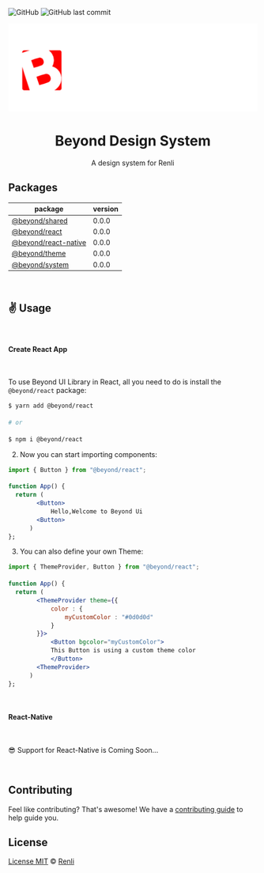 ![GitHub](https://img.shields.io/github/license/renli-tech/Beyond?style=flat-square)
![GitHub last commit](https://img.shields.io/github/last-commit/renli-tech/Beyond?style=flat-square)

<img src="./logo/light.png" alt="beyond-logo"/>
<!-- <img src="./logo/dark.png" alt="beyond-logo"/> -->

<h1 align="center">Beyond Design System</h1>
<p align="center">
A design system for Renli</p>

## Packages

| package                                         | version |
| ----------------------------------------------- | ------- |
| [@beyond/shared](./packages/shared)             | 0.0.0   |
| [@beyond/react](./packages/react)               | 0.0.0   |
| [@beyond/react-native](./packages/react-native) | 0.0.0   |
| [@beyond/theme](./packages/theme)               | 0.0.0   |
| [@beyond/system](./packages/system)             | 0.0.0   |

<br/>

## ✌ Usage

<br/>

#### Create React App

<br/>

To use Beyond UI Library in React, all you need to do is install the
`@beyond/react` package:

```sh
$ yarn add @beyond/react

# or

$ npm i @beyond/react
```

2. Now you can start importing components:

```jsx
import { Button } from "@beyond/react";

function App() {
  return (
        <Button>
            Hello,Welcome to Beyond Ui
        <Button>
      )
};

```

3. You can also define your own Theme:

```jsx
import { ThemeProvider, Button } from "@beyond/react";

function App() {
  return (
        <ThemeProvider theme={{
            color : {
                myCustomColor : "#0d0d0d"
            }
        }}>
            <Button bgcolor="myCustomColor">
            This Button is using a custom theme color
            </Button>
        <ThemeProvider>
      )
};
```

<br/>

#### React-Native

<br/>

😎 Support for React-Native is Coming Soon...

<br/>

## Contributing

Feel like contributing? That's awesome! We have a
[contributing guide](./CONTRIBUTING.md) to help guide you.

## License

[License MIT](./LICENSE) © [Renli](https://github.com/renli-tech)
